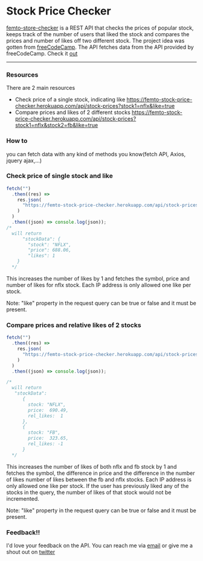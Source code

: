 # Stock Price Checker

[femto-store-checker](https://femto-stock-price-checker.herokuapp.com) is a REST API that checks the prices of popular stock, keeps track of the number of users that liked the stock and compares the prices and number of likes off two different stock. The project idea was gotten from [freeCodeCamp](https://www.freecodecamp.org/learn/information-security/information-security-projects/stock-price-checker). The API fetches data from the API provided by freeCodeCamp. Check it [out](https://stock-price-checker-proxy.freecodecamp.rocks/)

---

### Resources

There are 2 main resources

- Check price of a single stock, indicating like https://femto-stock-price-checker.herokuapp.com/api/stock-prices?stock1=nflx&like=true
- Compare prices and likes of 2 different stocks https://femto-stock-price-checker.herokuapp.com/api/stock-prices?stock1=nflx&stock2=fb&like=true

### How to

you can fetch data with any kind of methods you know(fetch API, Axios, jquery ajax,...)

### Check price of single stock and like

```js
fetch("")
  .then((res) =>
    res.json(
      "https://femto-stock-price-checker.herokuapp.com/api/stock-prices?stock1=nflx&like=true"
    )
  )
  .then((json) => console.log(json));
/*
  will return 
      "stockData": {
        "stock": "NFLX",
        "price": 688.06,
        "likes": 1
    }
  */
```

This increases the number of likes by 1 and fetches the symbol, price and number of likes for nflx stock. Each IP address is only allowed one like per stock.

Note: "like" property in the request query can be true or false and it must be present.

### Compare prices and relative likes of 2 stocks

```js
fetch("")
  .then((res) =>
    res.json(
      "https://femto-stock-price-checker.herokuapp.com/api/stock-prices?stock1=nflx&stock2=fb&like=true"
    )
  )
  .then((json) => console.log(json));

/*
  will return 
   "stockData": 
      { 
        stock: "NFLX",
        price:	690.49,
        rel_likes:	1
      },
      {
        stock: "FB",
        price:	323.65,
        rel_likes: -1
      }
  */
```

This increases the number of likes of both nflx and fb stock by 1 and fetches the symbol, the difference in price and the difference in the number of likes number of likes between the fb and nflx stocks. Each IP address is only allowed one like per stock. If the user has previously liked any of the stocks in the query, the number of likes of that stock would not be incremented.

Note: "like" property in the request query can be true or false and it must be present.

### Feedback!!

I'd love your feedback on the API. You can reach me via [email](chinaemerema@gmail.com) or give me a shout out on [twitter](https://twitter.com/femto_ace?t=nk6ylNm1Zp2l0yiJkCKFeA&s=09)
